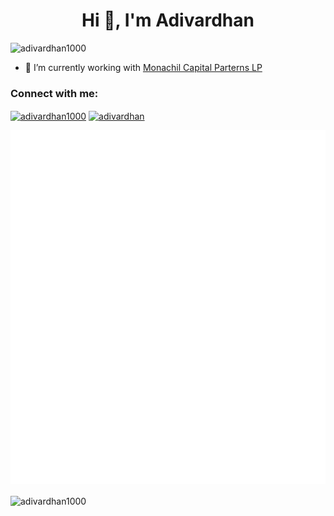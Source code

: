   <h1 align="center">Hi 👋, I'm Adivardhan</h1>
<p align="left"> <img src="https://komarev.com/ghpvc/?username=adivardhan1000&label=Profile%20views&color=0e75b6&style=flat" alt="adivardhan1000" /> </p>

- 🔭 I’m currently working with [Monachil Capital Parterns LP](https://www.monachilpartners.com/)

<h3 align="left">Connect with me:</h3>
<p align="left">
<a href="https://twitter.com/adivardhan1000" target="blank"><img align="center" src="https://raw.githubusercontent.com/rahuldkjain/github-profile-readme-generator/master/src/images/icons/Social/twitter.svg" alt="adivardhan1000" height="30" width="40" /></a>
<a href="https://linkedin.com/in/adivardhan" target="blank"><img align="center" src="https://raw.githubusercontent.com/rahuldkjain/github-profile-readme-generator/master/src/images/icons/Social/linked-in-alt.svg" alt="adivardhan" height="30" width="40" /></a>
</p>


![Metrics](https://raw.githubusercontent.com/adivardhan1000/adivardhan1000/main/github-metrics.svg)


<p><img align="center" src="https://github-readme-streak-stats.herokuapp.com/?user=adivardhan1000&" alt="adivardhan1000" /></p>

